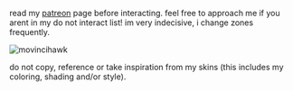 read my [patreon](https://www.patreon.com/justdem4n/about) page before interacting. feel free to approach me if you arent in my do not interact list! 
 im very indecisive, i change zones frequently.

![movincihawk](https://github.com/user-attachments/assets/e9626678-badd-414e-9933-6798ab905a2e)

do not copy, reference or take inspiration from my skins (this includes my coloring, shading and/or style).

